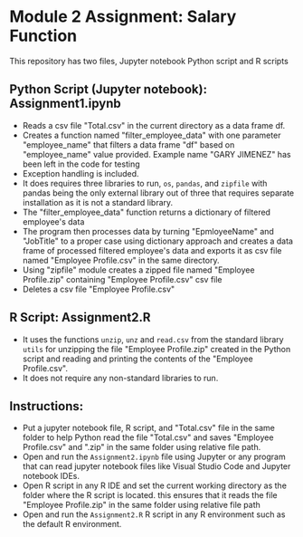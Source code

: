 # Module 2 Assignment: Salary Function
This repository has two files, Jupyter notebook Python script and R scripts

## Python Script (Jupyter notebook): Assignment1.ipynb
- Reads a csv file "Total.csv" in the current directory as a data frame df.
- Creates a function named "filter_employee_data" with one parameter "employee_name" that filters a data frame "df" based on "employee_name" value provided. Example name "GARY JIMENEZ" has been left in the code for testing
- Exception handling is included.
- It does requires three libraries to run, `os`, `pandas`, and `zipfile` with pandas being the only external library out of three that requires separate installation as it is not a standard library.
- The "filter_employee_data" function returns a dictionary of filtered employee's data
- The program then processes data by turning "EpmloyeeName" and "JobTitle" to a proper case using dictionary approach and creates a data frame of processed filtered employee's data and exports it as csv file named "Employee Profile.csv" in the same directory.
- Using "zipfile" module creates a zipped file named "Employee Profile.zip" containing "Employee Profile.csv" csv file
- Deletes a csv file "Employee Profile.csv"

## R Script: Assignment2.R
- It uses the functions `unzip`, `unz` and `read.csv` from the standard library `utils` for unzipping the file "Employee Profile.zip" created in the Python script and reading and printing the contents of the "Employee Profile.csv".
- It does not require any non-standard libraries to run.

## Instructions:
- Put a jupyter notebook file, R script, and "Total.csv" file in the same folder to help Python read the file "Total.csv" and saves "Employee Profile.csv" and ".zip" in the same folder using relative file path.
- Open and run the `Assignment2.ipynb` file using Jupyter or any program that can read jupyter notebook files like Visual Studio Code and Jupyter notebook IDEs.
- Open R script in any R IDE and set the current working directory as the folder where the R script is located. this ensures that it reads the file "Employee Profile.zip" in the same folder using relative file path  
- Open and run the `Assignment2.R` R script in any R environment such as the default R environment.
